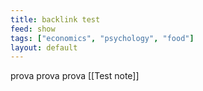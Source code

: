 ```yaml
---
title: backlink test
feed: show
tags: ["economics", "psychology", "food"]
layout: default
---
```


prova prova prova [[Test note]]
